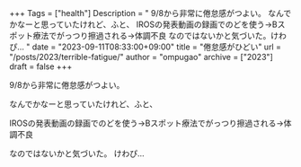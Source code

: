 +++
Tags = ["health"]
Description = " 9/8から非常に倦怠感がつよい。  なんでかなーと思っていたけれど、ふと、  IROSの発表動画の録画でのどを使う→Bスポット療法でがっつり擦過される→体調不良  なのではないかと気づいた。けわぴ… "
date = "2023-09-11T08:33:00+09:00"
title = "倦怠感がひどい"
url = "/posts/2023/terrible-fatigue/"
author = "ompugao"
archive = ["2023"]
draft = false
+++

<body>
<p>9/8から非常に倦怠感がつよい。</p>

<p>なんでかなーと思っていたけれど、ふと、</p>

<p>IROSの発表動画の録画でのどを使う→Bスポット療法でがっつり擦過される→体調不良</p>

<p>なのではないかと気づいた。
けわぴ…</p>
</body>
